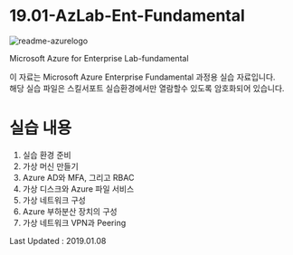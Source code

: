 # 19.01-AzLab-Ent-Fundamental
![readme-azurelogo](https://user-images.githubusercontent.com/46337910/50626681-f7d30180-0f72-11e9-99db-6f2b402cc897.jpg)

Microsoft Azure for Enterprise Lab-fundamental

이 자료는 Microsoft Azure Enterprise Fundamental 과정용 실습 자료입니다.<br>
해당 실습 파일은 스킬서포트 실습환경에서만 열람할수 있도록 암호화되어 있습니다.

# 실습 내용
1. 실습 환경 준비
2. 가상 머신 만들기
3. Azure AD와 MFA, 그리고 RBAC
4. 가상 디스크와 Azure 파일 서비스
5. 가상 네트워크 구성
6. Azure 부하분산 장치의 구성
7. 가상 네트워크 VPN과 Peering

Last Updated : 2019.01.08
